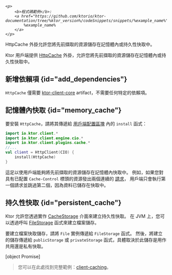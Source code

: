 [//]: # (title: 快取)

<primary-label ref="client-plugin"/>

<tldr>
<var name="example_name" value="client-caching"/>

    <p>
        <b>程式碼範例</b>:
        <a href="https://github.com/ktorio/ktor-documentation/tree/%ktor_version%/codeSnippets/snippets/%example_name%">
            %example_name%
        </a>
    </p>
    
</tldr>

<link-summary>
HttpCache 外掛允許您將先前擷取的資源儲存在記憶體內或持久性快取中。
</link-summary>

Ktor 用戶端提供 [HttpCache](https://api.ktor.io/ktor-client/ktor-client-core/io.ktor.client.plugins.cache/-http-cache/index.html) 外掛，允許您將先前擷取的資源儲存在記憶體內或持久性快取中。

## 新增依賴項 {id="add_dependencies"}
`HttpCache` 僅需要 [ktor-client-core](client-dependencies.md) artifact，不需要任何特定的依賴項。

## 記憶體內快取 {id="memory_cache"}
要安裝 `HttpCache`，請將其傳遞給 [用戶端配置區塊](client-create-and-configure.md#configure-client) 內的 `install` 函式：
```kotlin
import io.ktor.client.*
import io.ktor.client.engine.cio.*
import io.ktor.client.plugins.cache.*
//...
val client = HttpClient(CIO) {
    install(HttpCache)
}
```

這足以使用戶端能夠將先前擷取的資源儲存在記憶體內快取中。
例如，如果您對具有已配置 `Cache-Control` 標頭的資源發出兩個連續的 [請求](client-requests.md)，
用戶端只會執行第一個請求並跳過第二個，因為資料已儲存在快取中。

## 持久性快取 {id="persistent_cache"}

Ktor 允許您透過實作 [CacheStorage](https://api.ktor.io/ktor-client/ktor-client-core/io.ktor.client.plugins.cache.storage/-cache-storage/index.html) 介面來建立持久性快取。
在 JVM 上，您可以透過呼叫 [FileStorage](https://api.ktor.io/ktor-client/ktor-client-core/io.ktor.client.plugins.cache.storage/-file-storage.html) 函式來建立檔案儲存。

要建立檔案快取儲存，請將 `File` 實例傳遞給 `FileStorage` 函式。
然後，將建立的儲存傳遞給 `publicStorage` 或 `privateStorage` 函式，具體取決於此儲存是用作共用還是私有快取。

[object Promise]

> 您可以在此處找到完整範例：[client-caching](https://github.com/ktorio/ktor-documentation/tree/%ktor_version%/codeSnippets/snippets/client-caching)。